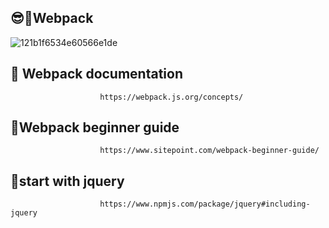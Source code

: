 ## 😎📌Webpack 

![121b1f6534e60566e1de](https://github.com/hyper-ayoub/alx-react/assets/133155846/1d627e8f-391f-4f1b-8d6d-0920db730dfc)



## 🧩 Webpack documentation
                        https://webpack.js.org/concepts/





## 🎩Webpack beginner guide

                        https://www.sitepoint.com/webpack-beginner-guide/


##  🔑start with jquery
                        https://www.npmjs.com/package/jquery#including-jquery
